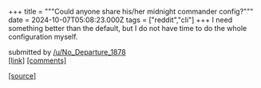 +++
title = """Could anyone share his/her midnight commander config?"""
date = 2024-10-07T05:08:23.000Z
tags = ["reddit","cli"]
+++
I need something better than the default, but I do not have time to do the whole configuration myself.

submitted by [/u/No\_Departure\_1878](https://www.reddit.com/user/No_Departure_1878)  
[\[link\]](https://www.reddit.com/r/commandline/comments/1fy03nf/could_anyone_share_hisher_midnight_commander/) [\[comments\]](https://www.reddit.com/r/commandline/comments/1fy03nf/could_anyone_share_hisher_midnight_commander/)

[[source]](https://www.reddit.com/r/commandline/comments/1fy03nf/could_anyone_share_hisher_midnight_commander/)
